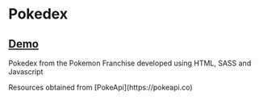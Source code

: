 # Pokedex
## [Demo](https://pokedex-gustavol.cyclic.app)
<p>Pokedex from the Pokemon Franchise developed using HTML, SASS and Javascript</p>
<p>Resources obtained from [PokeApi](https://pokeapi.co)</p>
